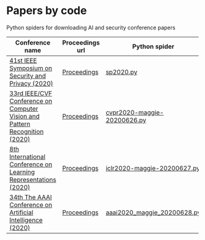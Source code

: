 # Papers by code
Python spiders for downloading AI and security conference papers

|Conference name|Proceedings url|Python spider|Notes|
|---------------|---------------|-----------|-----|
|[41st IEEE Symposium on Security and Privacy (2020)](http://www.ieee-security.org/TC/SP2020/index.html)|[Proceedings](https://www.computer.org/csdl/proceedings/sp/2020/1dAAQaOrrva)|[sp2020.py](https://github.com/xieldy/Papersbycode/blob/master/sp2020.py)|104 papers|
|[33rd IEEE/CVF Conference on Computer Vision and Pattern Recognition (2020)](http://cvpr2020.thecvf.com/)|[Proceedings](http://openaccess.thecvf.com/CVPR2020.py)|[cvpr2020-maggie-20200626.py](https://github.com/MaggieHMD/Papersbycode/blob/master/cvpr2020-maggie-20200626.py)|1467 papers|
|[8th International Conference on Learning Representations (2020)](https://iclr.cc/Conferences/2020)|[Proceedings](https://iclr.cc/virtual_2020/papers.html?filter=keywords&search=)|[iclr2020-maggie-20200627.py](https://github.com/MaggieHMD/Papersbycode/blob/master/iclr2020-maggie-20200627.py)|687 papers|
|[34th The AAAI Conference on Artificial Intelligence (2020)](https://aaai.org/Conferences/AAAI-20/)|[Proceedings](https://aaai.org/Library/AAAI/aaai20contents.php)|[aaai2020_maggie_20200628.py](https://github.com/MaggieHMD/Papersbycode/blob/master/aaai2020_maggie_20200628.py)|XXX papers|
